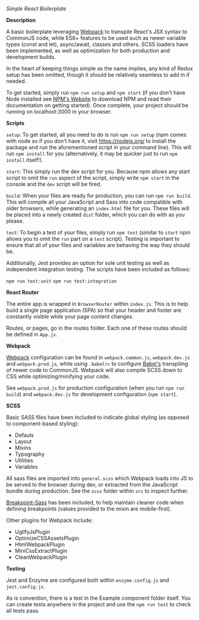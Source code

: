*Simple React Boilerplate*

**Description**

A basic boilerplate leveraging [Webpack](https://webpack.js.org/ "Webpack") to transpile React's JSX syntax to CommonJS code, while ES6+ features to be used such as newer variable types (const and let), async/await, classes and others. SCSS loaders have been implemented, as well as optimization for both production and development builds.

In the heart of keeping things simple as the name implies, any kind of Redux setup has been omitted, though it should be relatively seamless to add in if needed.

To get started, simply run `npm run setup` and `npm start` (if you don't have Node installed see [NPM's Website](https://www.npmjs.com/get-npm "NPM") to download NPM and read their documentation on getting started). Once complete, your project should be running on localhost:3000 in your browser.

**Scripts**

`setup`: To get started, all you need to do is run `npm run setup` (npm comes with node so if you don't have it, visit https://nodejs.org/ to install the package and run the aforementioned script in your command line). This will run `npm install` for you (alternatively, it may be quicker just to run `npm install` itself!).

`start`: This simply run the dev script for you. Because npm allows any start script to omit the `run` aspect of the script, simply write `npm start` in the console and the `dev` script will be fired.

`build`: When your files are ready for production, you can run `npm run build`. This will compile all your JavaScript and Sass into code compatible with older browsers, while generating an `index.html` file for you. These files will be placed into a newly created `dist` folder, which you can do with as you please.

`test`: To begin a test of your files, simply run `npm test` (similar to `start` npm allows you to omit the `run` part on a `test` script). Testing is important to ensure that all of your files and variables are behaving the way they should be.

Additionally, Jest provides an option for sole unit testing as well as independent integration testing. The scripts have been included as follows:

`npm run test:unit`
`npm run test:integration`

**React Router**

The entire app is wrapped in `BrowserRouter` within `index.js`. This is to help build a single page application (SPA) so that your header and footer are constantly visible while your page content changes.

Routes, or pages, go in the routes folder. Each one of these routes should be defined in `App.js`.

**Webpack**

[Webpack](https://webpack.js.org/ "Webpack") configuration can be found in `webpack.common.js`, `webpack.dev.js` and `webpack.prod.js`, while using `.babelrc` to configure [Babel's](https://babeljs.io/ "Babel") transpiling of newer code to CommonJS. Webpack will also compile SCSS down to CSS while optimizing/minifying your code.

See `webpack.prod.js` for production configuration (when you run `npm run build`) and `webpack.dev.js` for development configuration (`npm start`).

**SCSS**

Basic SASS files have been included to indicate global styling (as opposed to component-based styling):

- Defauls
- Layout
- Mixins
- Typography
- Utilities
- Variables

All sass files are imported into `general.scss` which Webpack loads into JS to be served to the browser during dev, or extracted from the JavaScript bundle during production. See the `scss` folder within `src` to inspect further.

[Breakpoint-Sass](http://breakpoint-sass.com "Breakpoint Sass Website") has been included, to help maintain cleaner code when defining breakpoints (values provided to the mixin are mobile-first).

Other plugins for Webpack include:

- UglifyJsPlugin
- OptimizeCSSAssetsPlugin
- HtmlWebpackPlugin
- MiniCssExtractPlugin
- CleanWebpackPlugin

**Testing**

Jest and Enzyme are configured both within `enzyme.config.js` and `jest.config.js`.

As is convention, there is a test in the Example component folder itself. You can create tests anywhere in the project and use the `npm run test` to check all tests pass.